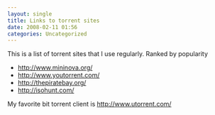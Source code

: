 ```yaml
---
layout: single
title: Links to torrent sites
date: 2008-02-11 01:56
categories: Uncategorized
---
```

This is a list of torrent sites that I use regularly. Ranked by popularity
<ul>
	<li><a href="http://www.mininova.org/">http://www.mininova.org/</a></li>
	<li><a href="http://www.youtorrent.com/">http://www.youtorrent.com/</a></li>
	<li><a href="http://thepiratebay.org/">http://thepiratebay.org/</a></li>
	<li><a href="http://isohunt.com/">http://isohunt.com/</a></li>
</ul>
My favorite bit torrent client is <a href="http://www.utorrent.com/">http://www.utorrent.com/</a>
